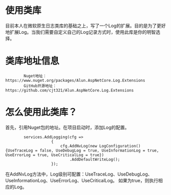 # 使用类库
目前本人在微软原生日志类库的基础之上，写了一个Log的扩展。目的是为了更好地扩展Log。当我们需要自定义自己的Log记录方式时，使用此库是你的明智选择。

# 类库地址信息
            Nuget地址：https://www.nuget.org/packages/Alun.AspNetCore.Log.Extensions
            GitHub开源地址：https://github.com/cjt321/Alun.AspNetCore.Log.Extensions


# 怎么使用此类库？
首先，引用Nuget包的地址。在项目启动时，添加Log的配置。

            services.AddLogging(cfg =>
                        {
                            cfg.AddNvLog(new LogConfiguration(){UseTraceLog = false, UseDebugLog = true, UseInformationLog = true, UseErrorLog = true, UseCriticalLog = true})
                                .AddDefaultWriteLog();
                        });
                        
在AddNvLog方法中，Log级别可配置：UseTraceLog、UseDebugLog、UseInformationLog、UseErrorLog、UseCriticalLog。 如果为true，则执行相应的Log。
